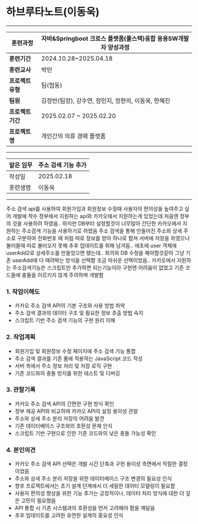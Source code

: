 # 하브루타노트(이동욱)

---

| **훈련과정** | 자바&Springboot 크로스 플랫폼(풀스택)융합 응용SW개발자 양성과정 |
| --- | --- |
| **훈련기간** | 2024.10.28~2025.04.18 |
| **훈련교사** | 박민 |
| **프로젝트 유형** | 팀(협동) |
| **팀원** | 김정빈(팀장), 강수연, 정민지, 정현의, 이동욱, 한혜진 |
| **프로젝트 기간** | 2025.02.07 ~ 2025.02.20 |
| **프로젝트명** | 개인간의 의류 경매 플랫폼 |

---

| 맡은 임무 | 주소 검색 기능 추가 |
| ----- | ----------- |
| 작성일   | 2025.02.18  |
| 훈련생명  | 이동욱         |

---
주소 검색 api를 사용하여 회원가입과 회원정보 수정때 사용자의 편의성을 높여주고 싶어 개발에 착수 정부에서 지원하는 api와 카카오에서 지원하는게 있었는데 처음엔 정부의 것을 사용하려 하였음.. 하지만 DB부터 설정할것이 너무많아 간단한 카카오에서 지원하는 주소검색 기능을 사용하기로 하였음
주소 검색을 통해 만들어진 주소와 상세 주소로 구분하여 전화번호 때 처럼 따로 정보를 받아 하나로 합쳐 서버에 저장을 하였으나 불러올때 따로 불러오지 못해 추후 업데이트를 위해 남겨둠.. 애초에 user 객체에 userAdd2로 상세주소를 만들었으면 됐는데.. 회의와 DB 수정을 해야할것같아 그냥 기존 userAdd에 다 때려박는 방식을 선택함 조금 아쉬운 선택이었음..
카카오에서 지원하는 주소검색기능은 스크립트만 추가하면 되는기능이라 구현엔 어려움이 없었고 기존 코드들에 충돌을 이르키지 않게 주의하며 개발함





### 1. 작업이해도

- 카카오 주소 검색 API의 기본 구조와 사용 방법 파악
- 주소 검색 결과의 데이터 구조 및 필요한 정보 추출 방법 숙지
- 스크립트 기반 주소 검색 기능의 구현 원리 이해
### 2. 작업계획

- 회원가입 및 회원정보 수정 페이지에 주소 검색 기능 통합
- 주소 검색 결과를 기존 폼에 적용하는 JavaScript 코드 작성  
- 서버 측에서 주소 정보 처리 및 저장 로직 구현
- 기존 코드와의 충돌 방지를 위한 테스트 및 디버깅
### 3. 관찰기록

- 카카오 주소 검색 API의 간편한 구현 방식 확인 
- 정부 제공 API와 비교하여 카카오 API의 설정 용이성 관찰
- 주소와 상세 주소 분리 저장의 어려움 발견
- 기존 데이터베이스 구조와의 호환성 문제 인식
- 스크립트 기반 구현으로 인한 기존 코드와의 낮은 충돌 가능성 확인
### 4. 본인의견

- 카카오 주소 검색 API 선택은 개발 시간 단축과 구현 용이성 측면에서 적절한 결정이었음
- 주소와 상세 주소 분리 저장을 위한 데이터베이스 구조 변경의 필요성 인식
- 향후 프로젝트에서는 초기 설계 단계에서 더 세밀한 데이터 모델링이 필요함
- 사용자 편의성 향상을 위한 기능 추가는 긍정적이나, 데이터 처리 방식에 대한 더 깊은 고민이 필요했음
- API 통합 시 기존 시스템과의 호환성을 먼저 고려해야 함을 깨달음
- 추후 업데이트를 고려한 유연한 설계의 중요성 인식